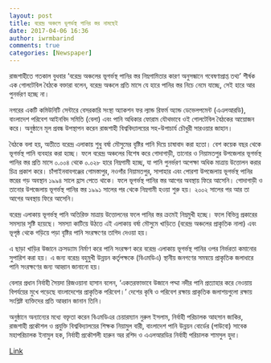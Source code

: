 ```yaml
---
layout: post
title: বরেন্দ্র অঞ্চলে ভূগর্ভস্থ পানির স্তর নামছেই
date: 2017-04-06 16:36
author: iwrmbarind
comments: true
categories: [Newspaper]
---
```

<article class="jw_detail_content_holder content mb16">
<div>
<p class="Heading3c">রাজশাহীতে গতকাল বুধবার ‘বরেন্দ্র অঞ্চলের ভূগর্ভস্থ পানির স্তর নিম্নগামিতার কারণ অনুসন্ধানে গবেষণাপ্রাপ্ত তথ্য’ শীর্ষক এক গোলটেবিল বৈঠকে বক্তারা বলেন, বরেন্দ্র অঞ্চলে প্রতি মাসে যে হারে পানির স্তর নিচে নেমে যাচ্ছে, সেই হারে আর পুনর্ভরণ হচ্ছে না।</p>
<p class="Body">নগরের একটি কমিউনিটি সেন্টারে বেসরকারি সংস্থা অ্যাকশন ফর ল্যান্ড রিফর্ম অ্যান্ড ডেভেলপমেন্ট (এএলআরডি), বাংলাদেশ পরিবেশ আইনবিদ সমিতি (বেলা) এবং পানি অধিকার ফোরাম যৌথভাবে ওই গোলটেবিল বৈঠকের আয়োজন করে। অনুষ্ঠানে মূল প্রবন্ধ উপস্থাপন করেন রাজশাহী বিশ্ববিদ্যালয়ের সহ-উপাচার্য চৌধুরী সারওয়ার জাহান।</p>
<p class="Body">বৈঠকে বলা হয়, অতীতে বরেন্দ্র এলাকায় শুধু বর্ষা মৌসুমের বৃষ্টির পানি দিয়ে চাষাবাদ করা হতো। বেশ কয়েক বছর থেকে ভূগর্ভস্থ পানি ব্যবহার করা হচ্ছে। ফলে বরেন্দ্র অঞ্চলের বিশেষ করে গোদাগাড়ী, তানোর ও নিয়ামতপুর উপজেলার ভূগর্ভস্থ পানির স্তর প্রতি মাসে ০.০০৪ থেকে ০.০২৮ হারে নিম্নগামী হচ্ছে, যা পানি পুনর্ভরণ অপেক্ষা অধিক মাত্রায় উত্তোলন করার চিত্র প্রকাশ করে। চাঁপাইনবাবগঞ্জের গোমস্তাপুর, নওগাঁর নিয়ামতপুর, সাপাহার এবং পোরশা উপজেলায় ভূগর্ভস্থ পানির স্তরের গড় অবস্থান ১৯৯৪ সালে হ্রাস পেতে থাকে। ফলে ভূগর্ভস্থ পানির স্তর আগের অবস্থায় ফিরে আসেনি। গোদাগাড়ী ও তানোর উপজেলায় ভূগর্ভস্থ পানির স্তর ১৯৯১ সালের পর থেকে নিম্নগামী হওয়া শুরু হয়। ২০০২ সালের পর আর তা আগের অবস্থায় ফিরে আসেনি।</p>
<p class="Body">বরেন্দ্র এলাকায় ভূগর্ভস্থ পানি অতিরিক্ত মাত্রায় উত্তোলনের ফলে পানির স্তর ক্রমেই নিম্নমুখী হচ্ছে। ফলে বিভিন্ন প্রকারের সমস্যার সৃষ্টি হয়েছে। সমস্যা কাটিয়ে উঠতে এই এলাকায় বর্ষা মৌসুমে খাড়িতে (বরেন্দ্র অঞ্চলের প্রাকৃতিক নালা) এবং ভূপৃষ্ঠ থেকে গড়িয়ে পড়া বৃষ্টির পানি সংরক্ষণের তাগিদ দেওয়া হয়।</p>
<p class="Body">এ ছাড়া খাড়ির উজানে ক্রসড্যাম নির্মাণ করে পানি সংরক্ষণ করে বরেন্দ্র এলাকায় ভূগর্ভস্থ পানির ওপর নির্ভরতা কমানোর সুপারিশ করা হয়। এ জন্য বরেন্দ্র বহুমুখী উন্নয়ন কর্তৃপক্ষকে (বিএমডিএ) স্থানীয় জনগণের সমন্বয়ে প্রাকৃতিক জলাধারে পানি সংরক্ষণের জন্য আহ্বান জানানো হয়।</p>
<p class="Body">বেলার প্রধান নির্বাহী সৈয়দা রিজওয়ানা হাসান বলেন, ‘একতরফাভাবে উজানে পদ্মা নদীর পানি প্রত্যাহার করে নেওয়ায় বিপর্যয়ের মুখে পড়েছে বাংলাদেশের প্রাকৃতিক পরিবেশ।’ দেশের কৃষি ও পরিবেশ রক্ষায় প্রাকৃতিক জলাশয়গুলো রক্ষায় সংশ্লিষ্ট ব্যক্তিদের প্রতি আহ্বান জানান তিনি।</p>
অনুষ্ঠানে অন্যান্যের মধ্যে বক্তৃতা করেন বিএমডিএর চেয়ারম্যান নুরুল ইসলাম, নির্বাহী পরিচালক আহসান জাকির, রাজশাহী প্রকৌশল ও প্রযুক্তি বিশ্ববিদ্যালয়ের শিক্ষক নিয়ামুল বারী, বাংলাদেশ পানি উন্নয়ন বোর্ডের (পাউবো) সাবেক মহাপরিচালক ইনামুল হক, নির্বাহী প্রকৌশলী হারুন অর রশিদ ও এএলআরডির নির্বাহী পরিচালক শামসুল হুদা।

<a href="http://www.prothom-alo.com/bangladesh/article/156970/%E0%A6%AC%E0%A6%B0%E0%A7%87%E0%A6%A8%E0%A7%8D%E0%A6%A6%E0%A7%8D%E0%A6%B0-%E0%A6%85%E0%A6%9E%E0%A7%8D%E0%A6%9A%E0%A6%B2%E0%A7%87-%E0%A6%AD%E0%A7%82%E0%A6%97%E0%A6%B0%E0%A7%8D%E0%A6%AD%E0%A6%B8%E0%A7%8D%E0%A6%A5-%E0%A6%AA%E0%A6%BE%E0%A6%A8%E0%A6%BF%E0%A6%B0-%E0%A6%B8%E0%A7%8D%E0%A6%A4%E0%A6%B0-%E0%A6%A8%E0%A6%BE%E0%A6%AE%E0%A6%9B%E0%A7%87%E0%A6%87" target="_blank">Link</a>

</div>
</article>
